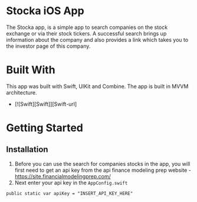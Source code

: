 # Stocka iOS App
The Stocka app, is a simple app to search companies on the stock exchange or via their stock tickers. A successful search brings up information about the company and also provides a link which takes you to the investor page of this company.

# Built With
This app was built with Swift, UIKit and Combine. The app is built in MVVM architecture.
* [![Swift][Swift]][Swift-url]

# Getting Started
## Installation
1. Before you can use the search for companies stocks in the app, you will first need to get an api key from the api finance modeling prep website - https://site.financialmodelingprep.com/
2. Next enter your api key in the `AppConfig.swift`
```
public static var apiKey = "INSERT_API_KEY_HERE"
```
